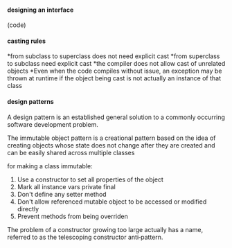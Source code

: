 #### designing an interface 
(code)

#### casting rules
*from subclass to superclass does not need explicit cast
*from superclass to subclass need explicit cast
*the compiler does not allow cast of unrelated objects
*Even when the code compiles without issue, an exception may be thrown at runtime if
the object being cast is not actually an instance of that class

#### design patterns
A design pattern is an established general solution to a commonly occurring software
development problem.

The immutable object pattern is a creational pattern based on the idea of
creating objects whose state does not change after they are created and can be easily shared
across multiple classes

for making a class immutable:
1. Use a constructor to set all properties of the object
2. Mark all instance vars private final
3. Don't define any setter method
4. Don't allow referenced mutable object to be accessed or modified directly
5. Prevent methods from being overriden

The problem of a constructor growing too large actually has a name, referred to as the
telescoping constructor anti‐pattern.

